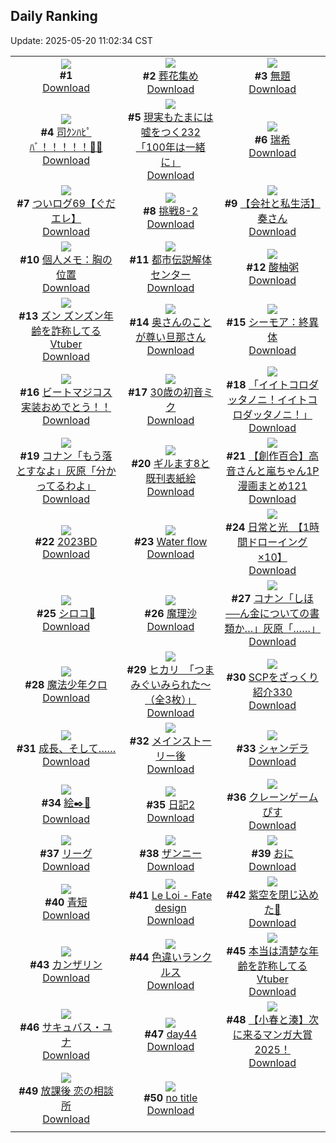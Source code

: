 ## Daily Ranking
Update: 2025-05-20 11:02:34 CST

|      |      |      |
| :----: | :----: | :----: |
| ![](https://s.pximg.net/common/images/limit_unviewable_s.png)<br>**#1** [](https://www.pixiv.net/artworks/130547998)<br>[Download](https://s.pximg.net/common/images/limit_unviewable_s.png) | ![](https://i.pixiv.re/c/240x480/img-master/img/2025/05/18/00/00/14/130519992_p0_master1200.jpg)<br>**#2** [葬花集め](https://www.pixiv.net/artworks/130519992)<br>[Download](https://i.pixiv.re/img-original/img/2025/05/18/00/00/14/130519992_p0.jpg) | ![](https://i.pixiv.re/c/240x480/img-master/img/2025/05/17/23/12/53/130517940_p0_master1200.jpg)<br>**#3** [無題](https://www.pixiv.net/artworks/130517940)<br>[Download](https://i.pixiv.re/img-original/img/2025/05/17/23/12/53/130517940_p0.png) |
| ![](https://i.pixiv.re/c/240x480/img-master/img/2025/05/17/00/05/52/130481166_p0_master1200.jpg)<br>**#4** [司ｸﾝﾊﾋﾟﾊﾞ！！！！！🎂🎉](https://www.pixiv.net/artworks/130481166)<br>[Download](https://i.pixiv.re/img-original/img/2025/05/17/00/05/52/130481166_p0.jpg) | ![](https://i.pixiv.re/c/240x480/img-master/img/2025/05/18/18/00/37/130547102_p0_master1200.jpg)<br>**#5** [現実もたまには嘘をつく232「100年は一緒に」](https://www.pixiv.net/artworks/130547102)<br>[Download](https://i.pixiv.re/img-original/img/2025/05/18/18/00/37/130547102_p0.jpg) | ![](https://i.pixiv.re/c/240x480/img-master/img/2025/05/17/00/30/03/130482185_p0_master1200.jpg)<br>**#6** [瑞希](https://www.pixiv.net/artworks/130482185)<br>[Download](https://i.pixiv.re/img-original/img/2025/05/17/00/30/03/130482185_p0.jpg) |
| ![](https://i.pixiv.re/c/240x480/img-master/img/2025/05/17/17/01/09/130503358_p0_master1200.jpg)<br>**#7** [ついログ69【ぐだエレ】](https://www.pixiv.net/artworks/130503358)<br>[Download](https://i.pixiv.re/img-original/img/2025/05/17/17/01/09/130503358_p0.jpg) | ![](https://i.pixiv.re/c/240x480/img-master/img/2025/05/17/13/00/42/130497201_p0_master1200.jpg)<br>**#8** [挑戦8-2](https://www.pixiv.net/artworks/130497201)<br>[Download](https://i.pixiv.re/img-original/img/2025/05/17/13/00/42/130497201_p0.png) | ![](https://i.pixiv.re/c/240x480/img-master/img/2025/05/17/12/00/13/130495476_p0_master1200.jpg)<br>**#9** [【会社と私生活】奏さん](https://www.pixiv.net/artworks/130495476)<br>[Download](https://i.pixiv.re/img-original/img/2025/05/17/12/00/13/130495476_p0.jpg) |
| ![](https://i.pixiv.re/c/240x480/img-master/img/2025/05/17/06/00/03/130488664_p0_master1200.jpg)<br>**#10** [個人メモ：胸の位置](https://www.pixiv.net/artworks/130488664)<br>[Download](https://i.pixiv.re/img-original/img/2025/05/17/06/00/03/130488664_p0.jpg) | ![](https://i.pixiv.re/c/240x480/img-master/img/2025/05/17/00/00/09/130480509_p0_master1200.jpg)<br>**#11** [都市伝説解体センター](https://www.pixiv.net/artworks/130480509)<br>[Download](https://i.pixiv.re/img-original/img/2025/05/17/00/00/09/130480509_p0.png) | ![](https://i.pixiv.re/c/240x480/img-master/img/2025/05/17/16/11/33/130501995_p0_master1200.jpg)<br>**#12** [酸柚粥](https://www.pixiv.net/artworks/130501995)<br>[Download](https://i.pixiv.re/img-original/img/2025/05/17/16/11/33/130501995_p0.jpg) |
| ![](https://i.pixiv.re/c/240x480/img-master/img/2025/05/17/21/11/16/130512704_p0_master1200.jpg)<br>**#13** [ズン ズンズン年齢を詐称してるVtuber](https://www.pixiv.net/artworks/130512704)<br>[Download](https://i.pixiv.re/img-original/img/2025/05/17/21/11/16/130512704_p0.png) | ![](https://i.pixiv.re/c/240x480/img-master/img/2025/05/17/00/00/33/130480681_p0_master1200.jpg)<br>**#14** [奥さんのことが尊い旦那さん](https://www.pixiv.net/artworks/130480681)<br>[Download](https://i.pixiv.re/img-original/img/2025/05/17/00/00/33/130480681_p0.jpg) | ![](https://i.pixiv.re/c/240x480/img-master/img/2025/05/17/00/03/44/130481045_p0_master1200.jpg)<br>**#15** [シーモア：終異体](https://www.pixiv.net/artworks/130481045)<br>[Download](https://i.pixiv.re/img-original/img/2025/05/17/00/03/44/130481045_p0.jpg) |
| ![](https://i.pixiv.re/c/240x480/img-master/img/2025/05/17/09/40/14/130492429_p0_master1200.jpg)<br>**#16** [ビートマジコス実装おめでとう！！](https://www.pixiv.net/artworks/130492429)<br>[Download](https://i.pixiv.re/img-original/img/2025/05/17/09/40/14/130492429_p0.png) | ![](https://i.pixiv.re/c/240x480/img-master/img/2025/05/17/00/00/20/130480609_p0_master1200.jpg)<br>**#17** [30歳の初音ミク](https://www.pixiv.net/artworks/130480609)<br>[Download](https://i.pixiv.re/img-original/img/2025/05/17/00/00/20/130480609_p0.png) | ![](https://i.pixiv.re/c/240x480/img-master/img/2025/05/17/00/00/14/130480552_p0_master1200.jpg)<br>**#18** [「イイトコロダッタノニ！イイトコロダッタノニ！」](https://www.pixiv.net/artworks/130480552)<br>[Download](https://i.pixiv.re/img-original/img/2025/05/17/00/00/14/130480552_p0.jpg) |
| ![](https://i.pixiv.re/c/240x480/img-master/img/2025/05/18/09/32/52/130532973_p0_master1200.jpg)<br>**#19** [コナン「もう落とすなよ」灰原「分かってるわよ」](https://www.pixiv.net/artworks/130532973)<br>[Download](https://i.pixiv.re/img-original/img/2025/05/18/09/32/52/130532973_p0.jpg) | ![](https://i.pixiv.re/c/240x480/img-master/img/2025/05/17/12/42/53/130496671_p0_master1200.jpg)<br>**#20** [ギルます8と既刊表紙絵](https://www.pixiv.net/artworks/130496671)<br>[Download](https://i.pixiv.re/img-original/img/2025/05/17/12/42/53/130496671_p0.jpg) | ![](https://i.pixiv.re/c/240x480/img-master/img/2025/05/17/00/00/58/130480785_p0_master1200.jpg)<br>**#21** [【創作百合】高音さんと嵐ちゃん1P漫画まとめ121](https://www.pixiv.net/artworks/130480785)<br>[Download](https://i.pixiv.re/img-original/img/2025/05/17/00/00/58/130480785_p0.jpg) |
| ![](https://i.pixiv.re/c/240x480/img-master/img/2025/05/18/00/30/08/130521786_p0_master1200.jpg)<br>**#22** [2023BD](https://www.pixiv.net/artworks/130521786)<br>[Download](https://i.pixiv.re/img-original/img/2025/05/18/00/30/08/130521786_p0.jpg) | ![](https://i.pixiv.re/c/240x480/img-master/img/2025/05/18/01/22/04/130523730_p0_master1200.jpg)<br>**#23** [Water flow](https://www.pixiv.net/artworks/130523730)<br>[Download](https://i.pixiv.re/img-original/img/2025/05/18/01/22/04/130523730_p0.png) | ![](https://i.pixiv.re/c/240x480/img-master/img/2025/05/18/00/00/52/130520186_p0_master1200.jpg)<br>**#24** [日常と光　【1時間ドローイング×10】](https://www.pixiv.net/artworks/130520186)<br>[Download](https://i.pixiv.re/img-original/img/2025/05/18/00/00/52/130520186_p0.png) |
| ![](https://i.pixiv.re/c/240x480/img-master/img/2025/05/17/00/00/18/130480593_p0_master1200.jpg)<br>**#25** [シロコ🎊](https://www.pixiv.net/artworks/130480593)<br>[Download](https://i.pixiv.re/img-original/img/2025/05/17/00/00/18/130480593_p0.jpg) | ![](https://i.pixiv.re/c/240x480/img-master/img/2025/05/17/00/17/35/130481675_p0_master1200.jpg)<br>**#26** [魔理沙](https://www.pixiv.net/artworks/130481675)<br>[Download](https://i.pixiv.re/img-original/img/2025/05/17/00/17/35/130481675_p0.png) | ![](https://i.pixiv.re/c/240x480/img-master/img/2025/05/17/12/38/44/130496578_p0_master1200.jpg)<br>**#27** [コナン「しほ──ん金についての書類か…」灰原「……」](https://www.pixiv.net/artworks/130496578)<br>[Download](https://i.pixiv.re/img-original/img/2025/05/17/12/38/44/130496578_p0.jpg) |
| ![](https://i.pixiv.re/c/240x480/img-master/img/2025/05/17/03/41/52/130486904_p0_master1200.jpg)<br>**#28** [魔法少年クロ](https://www.pixiv.net/artworks/130486904)<br>[Download](https://i.pixiv.re/img-original/img/2025/05/17/03/41/52/130486904_p0.jpg) | ![](https://i.pixiv.re/c/240x480/img-master/img/2025/05/17/08/00/07/130490538_p0_master1200.jpg)<br>**#29** [ヒカリ　「つまみぐいみられた～（全3枚）」](https://www.pixiv.net/artworks/130490538)<br>[Download](https://i.pixiv.re/img-original/img/2025/05/17/08/00/07/130490538_p0.jpg) | ![](https://i.pixiv.re/c/240x480/img-master/img/2025/05/17/21/00/27/130512136_p0_master1200.jpg)<br>**#30** [SCPをざっくり紹介330](https://www.pixiv.net/artworks/130512136)<br>[Download](https://i.pixiv.re/img-original/img/2025/05/17/21/00/27/130512136_p0.jpg) |
| ![](https://i.pixiv.re/c/240x480/img-master/img/2025/05/18/00/02/17/130520379_p0_master1200.jpg)<br>**#31** [成長、そして……](https://www.pixiv.net/artworks/130520379)<br>[Download](https://i.pixiv.re/img-original/img/2025/05/18/00/02/17/130520379_p0.jpg) | ![](https://i.pixiv.re/c/240x480/img-master/img/2025/05/17/20/27/38/130510737_p0_master1200.jpg)<br>**#32** [メインストーリー後](https://www.pixiv.net/artworks/130510737)<br>[Download](https://i.pixiv.re/img-original/img/2025/05/17/20/27/38/130510737_p0.jpg) | ![](https://i.pixiv.re/c/240x480/img-master/img/2025/05/17/21/04/05/130512389_p0_master1200.jpg)<br>**#33** [シャンデラ](https://www.pixiv.net/artworks/130512389)<br>[Download](https://i.pixiv.re/img-original/img/2025/05/17/21/04/05/130512389_p0.jpg) |
| ![](https://i.pixiv.re/c/240x480/img-master/img/2025/05/17/22/10/03/130515297_p0_master1200.jpg)<br>**#34** [絵✒️🪽](https://www.pixiv.net/artworks/130515297)<br>[Download](https://i.pixiv.re/img-original/img/2025/05/17/22/10/03/130515297_p0.png) | ![](https://i.pixiv.re/c/240x480/img-master/img/2025/05/18/13/51/29/130539615_p0_master1200.jpg)<br>**#35** [日記2](https://www.pixiv.net/artworks/130539615)<br>[Download](https://i.pixiv.re/img-original/img/2025/05/18/13/51/29/130539615_p0.png) | ![](https://i.pixiv.re/c/240x480/img-master/img/2025/05/17/12/27/01/130496242_p0_master1200.jpg)<br>**#36** [クレーンゲームぴす](https://www.pixiv.net/artworks/130496242)<br>[Download](https://i.pixiv.re/img-original/img/2025/05/17/12/27/01/130496242_p0.jpg) |
| ![](https://i.pixiv.re/c/240x480/img-master/img/2025/05/18/13/59/01/130539833_p0_master1200.jpg)<br>**#37** [リーグ](https://www.pixiv.net/artworks/130539833)<br>[Download](https://i.pixiv.re/img-original/img/2025/05/18/13/59/01/130539833_p0.png) | ![](https://i.pixiv.re/c/240x480/img-master/img/2025/05/17/00/00/09/130480515_p0_master1200.jpg)<br>**#38** [ザンニー](https://www.pixiv.net/artworks/130480515)<br>[Download](https://i.pixiv.re/img-original/img/2025/05/17/00/00/09/130480515_p0.jpg) | ![](https://i.pixiv.re/c/240x480/img-master/img/2025/05/17/07/27/31/130489971_p0_master1200.jpg)<br>**#39** [おに](https://www.pixiv.net/artworks/130489971)<br>[Download](https://i.pixiv.re/img-original/img/2025/05/17/07/27/31/130489971_p0.png) |
| ![](https://i.pixiv.re/c/240x480/img-master/img/2025/05/17/00/00/16/130480573_p0_master1200.jpg)<br>**#40** [青短](https://www.pixiv.net/artworks/130480573)<br>[Download](https://i.pixiv.re/img-original/img/2025/05/17/00/00/16/130480573_p0.jpg) | ![](https://i.pixiv.re/c/240x480/img-master/img/2025/05/17/11/36/18/130494864_p0_master1200.jpg)<br>**#41** [Le Loi - Fate design](https://www.pixiv.net/artworks/130494864)<br>[Download](https://i.pixiv.re/img-original/img/2025/05/17/11/36/18/130494864_p0.jpg) | ![](https://i.pixiv.re/c/240x480/img-master/img/2025/05/17/20/54/56/130511812_p0_master1200.jpg)<br>**#42** [紫空を閉じ込めた🍭](https://www.pixiv.net/artworks/130511812)<br>[Download](https://i.pixiv.re/img-original/img/2025/05/17/20/54/56/130511812_p0.jpg) |
| ![](https://i.pixiv.re/c/240x480/img-master/img/2025/05/17/00/00/07/130480495_p0_master1200.jpg)<br>**#43** [カンザリン](https://www.pixiv.net/artworks/130480495)<br>[Download](https://i.pixiv.re/img-original/img/2025/05/17/00/00/07/130480495_p0.png) | ![](https://i.pixiv.re/c/240x480/img-master/img/2025/05/18/15/11/49/130541927_p0_master1200.jpg)<br>**#44** [色違いランクルス](https://www.pixiv.net/artworks/130541927)<br>[Download](https://i.pixiv.re/img-original/img/2025/05/18/15/11/49/130541927_p0.jpg) | ![](https://i.pixiv.re/c/240x480/img-master/img/2025/05/18/21/13/58/130555196_p0_master1200.jpg)<br>**#45** [本当は清楚な年齢を詐称してるVtuber](https://www.pixiv.net/artworks/130555196)<br>[Download](https://i.pixiv.re/img-original/img/2025/05/18/21/13/58/130555196_p0.png) |
| ![](https://i.pixiv.re/c/240x480/img-master/img/2025/05/17/16/32/49/130502538_p0_master1200.jpg)<br>**#46** [サキュバス・ユナ](https://www.pixiv.net/artworks/130502538)<br>[Download](https://i.pixiv.re/img-original/img/2025/05/17/16/32/49/130502538_p0.jpg) | ![](https://i.pixiv.re/c/240x480/img-master/img/2025/05/18/00/35/33/130522047_p0_master1200.jpg)<br>**#47** [day44](https://www.pixiv.net/artworks/130522047)<br>[Download](https://i.pixiv.re/img-original/img/2025/05/18/00/35/33/130522047_p0.jpg) | ![](https://i.pixiv.re/c/240x480/img-master/img/2025/05/17/21/48/50/130514220_p0_master1200.jpg)<br>**#48** [【小春と湊】次に来るマンガ大賞2025！](https://www.pixiv.net/artworks/130514220)<br>[Download](https://i.pixiv.re/img-original/img/2025/05/17/21/48/50/130514220_p0.png) |
| ![](https://i.pixiv.re/c/240x480/img-master/img/2025/05/17/11/18/41/130494495_p0_master1200.jpg)<br>**#49** [放課後 恋の相談所](https://www.pixiv.net/artworks/130494495)<br>[Download](https://i.pixiv.re/img-original/img/2025/05/17/11/18/41/130494495_p0.jpg) | ![](https://i.pixiv.re/c/240x480/img-master/img/2025/05/17/21/27/00/130513328_p0_master1200.jpg)<br>**#50** [no title](https://www.pixiv.net/artworks/130513328)<br>[Download](https://i.pixiv.re/img-original/img/2025/05/17/21/27/00/130513328_p0.jpg) |
|      |
